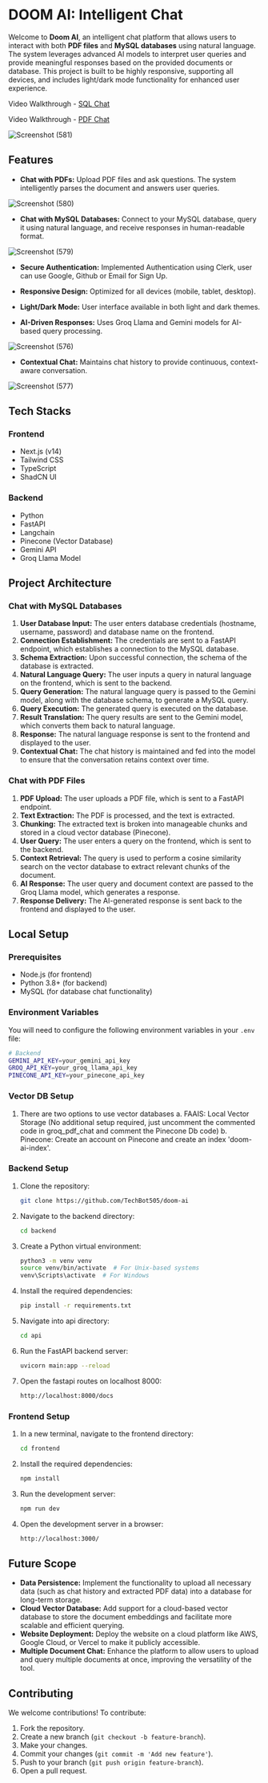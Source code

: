 # DOOM AI: Intelligent Chat
Welcome to **Doom AI**, an intelligent chat platform that allows users to interact with both **PDF files** and **MySQL databases** using natural language. The system leverages advanced AI models to interpret user queries and provide meaningful responses based on the provided documents or database. This project is built to be highly responsive, supporting all devices, and includes light/dark mode functionality for enhanced user experience.

Video Walkthrough - [SQL Chat](https://drive.google.com/file/d/1VAHXVEPUaKTNVhdZpc-TNSXzWCv8ZD_E/view?usp=sharing)

Video Walkthrough - [PDF Chat](https://drive.google.com/file/d/11m6gei2WzAyN2x9PTtQzg48MEtQJ_gAQ/view?usp=sharing)

![Screenshot (581)](https://github.com/user-attachments/assets/dc5760cb-f248-4d0e-9432-8d5812de5997)

## Features
* **Chat with PDFs:** Upload PDF files and ask questions. The system intelligently parses the document and answers user queries.

![Screenshot (580)](https://github.com/user-attachments/assets/a5931a60-fa00-4882-ada0-149f677417a3)

* **Chat with MySQL Databases:** Connect to your MySQL database, query it using natural language, and receive responses in human-readable format.

![Screenshot (579)](https://github.com/user-attachments/assets/4f643056-25a0-4c22-8e3d-377e363121c2)

* **Secure Authentication:** Implemented Authentication using Clerk, user can use Google, Github or Email for Sign Up.

* **Responsive Design:** Optimized for all devices (mobile, tablet, desktop).

* **Light/Dark Mode:** User interface available in both light and dark themes.

* **AI-Driven Responses:** Uses Groq Llama and Gemini models for AI-based query processing.

![Screenshot (576)](https://github.com/user-attachments/assets/c46a009f-fbbf-4c4d-890d-a6d25810799b)

* **Contextual Chat:** Maintains chat history to provide continuous, context-aware conversation.

![Screenshot (577)](https://github.com/user-attachments/assets/d877e216-3272-4995-9b54-d52ff6c61d86)

## Tech Stacks
### Frontend
* Next.js (v14)
* Tailwind CSS
* TypeScript
* ShadCN UI

### Backend
* Python
* FastAPI
* Langchain
* Pinecone (Vector Database)
* Gemini API
* Groq Llama Model

## Project Architecture
### Chat with MySQL Databases
1. **User Database Input:** The user enters database credentials (hostname, username, password) and database name on the frontend.
2. **Connection Establishment:** The credentials are sent to a FastAPI endpoint, which establishes a connection to the MySQL database.
3. **Schema Extraction:** Upon successful connection, the schema of the database is extracted.
4. **Natural Language Query:** The user inputs a query in natural language on the frontend, which is sent to the backend.
5. **Query Generation:** The natural language query is passed to the Gemini model, along with the database schema, to generate a MySQL query.
6. **Query Execution:** The generated query is executed on the database.
7. **Result Translation:** The query results are sent to the Gemini model, which converts them back to natural language.
8. **Response:** The natural language response is sent to the frontend and displayed to the user.
9. **Contextual Chat:** The chat history is maintained and fed into the model to ensure that the conversation retains context over time.

### Chat with PDF Files
1. **PDF Upload:** The user uploads a PDF file, which is sent to a FastAPI endpoint.
2. **Text Extraction:** The PDF is processed, and the text is extracted.
3. **Chunking:** The extracted text is broken into manageable chunks and stored in a cloud vector database (Pinecone).
4. **User Query:** The user enters a query on the frontend, which is sent to the backend.
5. **Context Retrieval:** The query is used to perform a cosine similarity search on the vector database to extract relevant chunks of the document.
6. **AI Response:** The user query and document context are passed to the Groq Llama model, which generates a response.
7. **Response Delivery:** The AI-generated response is sent back to the frontend and displayed to the user.

## Local Setup
### Prerequisites
* Node.js (for frontend)
* Python 3.8+ (for backend)
* MySQL (for database chat functionality)

### Environment Variables
You will need to configure the following environment variables in your `.env` file:
```bash
# Backend
GEMINI_API_KEY=your_gemini_api_key
GROQ_API_KEY=your_groq_llama_api_key
PINECONE_API_KEY=your_pinecone_api_key
```
### Vector DB Setup
1. There are two options to use vector databases
   a. FAAIS: Local Vector Storage (No additional setup required, just uncomment the commented code in groq_pdf_chat and comment the Pinecone Db code)
   b. Pinecone: Create an account on Pinecone and create an index 'doom-ai-index'.

### Backend Setup
1. Clone the repository:
   ```bash
   git clone https://github.com/TechBot505/doom-ai
   ```
2. Navigate to the backend directory:
   ```bash
   cd backend
   ```
3. Create a Python virtual environment:
   ```bash
   python3 -m venv venv
   source venv/bin/activate  # For Unix-based systems
   venv\Scripts\activate  # For Windows
   ```
4. Install the required dependencies:
   ```bash
   pip install -r requirements.txt
   ```
5. Navigate into api directory:
   ```bash
   cd api
   ```
6. Run the FastAPI backend server:
   ```bash
   uvicorn main:app --reload
   ```
7. Open the fastapi routes on localhost 8000:
   ```bash
   http://localhost:8000/docs
   ```

### Frontend Setup
1. In a new terminal, navigate to the frontend directory:
   ```bash
   cd frontend
   ```
2. Install the required dependencies:
   ```bash
   npm install
   ```
3. Run the development server:
   ```bash
   npm run dev
   ```
4. Open the development server in a browser:
   ```bash
   http://localhost:3000/
   ```

## Future Scope
* **Data Persistence:** Implement the functionality to upload all necessary data (such as chat history and extracted PDF data) into a database for long-term storage.
* **Cloud Vector Database:** Add support for a cloud-based vector database to store the document embeddings and facilitate more scalable and efficient querying.
* **Website Deployment:** Deploy the website on a cloud platform like AWS, Google Cloud, or Vercel to make it publicly accessible.
* **Multiple Document Chat:** Enhance the platform to allow users to upload and query multiple documents at once, improving the versatility of the tool.

## Contributing
We welcome contributions! To contribute:

1. Fork the repository.
2. Create a new branch (`git checkout -b feature-branch`).
3. Make your changes.
4. Commit your changes (`git commit -m 'Add new feature'`).
5. Push to your branch (`git push origin feature-branch`).
6. Open a pull request.




